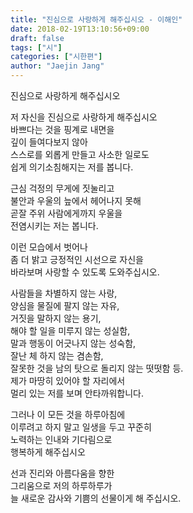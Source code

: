 ```yaml
---
title: "진심으로 사랑하게 해주십시오 - 이해인"
date: 2018-02-19T13:10:56+09:00
draft: false
tags: ["시"]
categories: ["시한편"]
author: "Jaejin Jang"
---
```


진심으로 사랑하게 해주십시오

저 자신을 진심으로 사랑하게 해주십시오  
바쁘다는 것을 핑계로 내면을  
깊이 들여다보지 않아  
스스로를 외롭게 만들고 사소한 일로도  
쉽게 의기소침해지는 저를 봅니다.

근심 걱정의 무게에 짓눌리고  
불안과 우울의 늪에서 헤어나지 못해  
곧잘 주위 사람에게까지 우울을  
전염시키는 저는 봅니다.

이런 모습에서 벗어나  
좀 더 밝고 긍정적인 시선으로 자신을  
바라보며 사랑할 수 있도록 도와주십시오.

사람들을 차별하지 않는 사랑,  
양심을 물질에 팔지 않는 자유,  
거짓을 말하지 않는 용기,  
해야 할 일을 미루지 않는 성실함,  
말과 행동이 어긋나지 않는 성숙함,  
잘난 체 하지 않는 겸손함,  
잘못한 것을 남의 탓으로 돌리지 않는 떳떳함 등.  
제가 마땅히 있어야 할 자리에서  
멀리 있는 저를 보며 안타까워합니다.

그러나 이 모든 것을 하루아침에  
이루려고 하지 말고 일생을 두고 꾸준히  
노력하는 인내와 기다림으로  
행복하게 해주십시오

선과 진리와 아름다움을 향한  
그리움으로 저의 하루하루가  
늘 새로운 감사와 기쁨의 선물이게 해 주십시오.
